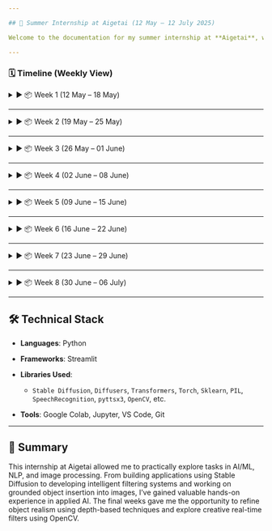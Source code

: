 ```yaml
---

## 📘 Summer Internship at Aigetai (12 May – 12 July 2025)

Welcome to the documentation for my summer internship at **Aigetai**, where I explored tasks across AI/ML and image processing domains. This README showcases my progress, weekly timeline, and technical stack used throughout the internship.

---
```


### 🗓️ Timeline (Weekly View)

<details>
<summary>▶️ 📦 Week 1 (12 May – 18 May)</summary>

#### ✅ Tasks Completed:

* 🎨 **Text-to-Image Generation**

  * Created a Streamlit app to generate images from natural language prompts.
  * Used the `Stable Diffusion v2.1` model from HuggingFace.
  * Features included prompt input, image rendering, and display.
  * **Libraries Used**: `Streamlit`, `Torch`, `Diffusers`, `PIL`, `GC`, `Platform`

* 💬 **Sentiment Analysis using NLP**

  * Built a text classifier to predict sentiments (Positive/Neutral/Negative).
  * Used basic NLP techniques such as tokenization, stopword removal, and TF-IDF.
  * Trained and evaluated model using real-world data samples.

* 📩 **Spam Classification using SVM**

  * Developed a spam detection system using Support Vector Machines (SVM).
  * Used `sklearn` with `TfidfVectorizer` and `SVC`.
  * Tested on email/message datasets.

</details>

---

<details>
<summary>▶️ 📦 Week 2 (19 May – 25 May)</summary>

#### ✅ Task: Notification Filtering - Part 1

* ⚙️ Designed a system to classify and filter social media notifications:

  * Categories: Like, Comment, Mention, Reels
* 🧠 Focused on data labeling, rule-based filtering, and simple classification.
* 🧪 Explored several libraries which were new to me through trial-and-error.

</details>

---

<details>
<summary>▶️ 📦 Week 3 (26 May – 01 June)</summary>

#### ✅ Task: Notification Filtering - Part 2 + Audio Alert

* 🔊 Completed remaining part of the notification filtering system.
* 🔈 Added a feature to make notifications **aloud** using text-to-speech.

  * Example: When a comment is received, the system reads it aloud.
* **Libraries Used**: `pyttsx3`, `SpeechRecognition`, etc.

</details>

---

<details>
<summary>▶️ 📦 Week 4 (02 June – 08 June)</summary>

#### ✅ Task: Object Addition in Images - Phase 1

* 🖼️ Started working on object placement inside background images.
* 🛋️ Use Case: Inserting a sofa into an empty room image.
* 🧩 Performed masking, alignment, and testing of single object integration.
* 🌓 Ensured realistic perspective and shadows.

</details>

---

<details>
<summary>▶️ 📦 Week 5 (09 June – 15 June)</summary>

#### ✅ Task: Object Addition in Images - Phase 2

* ➕ Extended task to handle **multiple objects** like tables, lamps, chairs.
* 📏 Focused on bounding box calibration, scaling, and layering.
* 🧪 Practiced using synthetic and real datasets.

</details>

---

<details>
<summary>▶️ 📦 Week 6 (16 June – 22 June)</summary>

#### 🔄 Ongoing Task: Text-to-Image for Objects

* 🧠 Enhancing object addition by generating objects using text prompts.
* 🪑 Goal: Generate object images via **text-to-image** and place into background scenes.
* 🛠️ Example: Generate "a wooden chair" and place into a room.
* 🧵 Work in progress: refining generated object quality and placement accuracy.

</details>

---

<details>
<summary>▶️ 📦 Week 7 (23 June – 29 June)</summary>

#### ✅ Continued Task: Object Addition in Images - Final Phase

* 🧠 Focused on automating the **realistic grounding** of added objects using depth maps.
* 🧮 Used **MiDaS ONNX** models for depth estimation.
* ⚒️ Implemented dynamic scaling and placement to enhance visual realism.
* 📊 Validated image realism using heuristic and visual evaluations.
* 🧪 Successfully built scenes involving 3+ objects with natural lighting, scaling, and shadows.

</details>

---

<details>
<summary>▶️ 📦 Week 8 (30 June – 06 July)</summary>

#### ✅ Task: Pencil Sketch Filter App

* ✏️ Built a live **pencil sketch filter** using OpenCV and Streamlit.
* 📸 Users could upload an image and instantly see the sketch version.
* ⚙️ Applied techniques such as grayscale conversion, Gaussian blur, and edge inversion.
* 🧰 Explored various artistic filter styles for future extension (e.g., watercolor, cartoon).
* 🚀 Lightweight app suitable for real-time or batch image processing.

</details>

---

## 🛠️ Technical Stack

* **Languages**: Python
* **Frameworks**: Streamlit
* **Libraries Used**:

  * `Stable Diffusion`, `Diffusers`, `Transformers`, `Torch`, `Sklearn`, `PIL`, `SpeechRecognition`, `pyttsx3`, `OpenCV`, etc.
* **Tools**: Google Colab, Jupyter, VS Code, Git

---

## 🚀 Summary

This internship at Aigetai allowed me to practically explore tasks in AI/ML, NLP, and image processing. From building applications using Stable Diffusion to developing intelligent filtering systems and working on grounded object insertion into images, I’ve gained valuable hands-on experience in applied AI. The final weeks gave me the opportunity to refine object realism using depth-based techniques and explore creative real-time filters using OpenCV.
